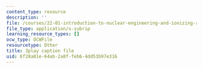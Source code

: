 ```yaml
---
content_type: resource
description: ''
file: /courses/22-01-introduction-to-nuclear-engineering-and-ionizing-radiation-fall-2016/6f28a81e64ab2a8ffeb64dd53b97e316_i3CzkU4Ft9U.srt
file_type: application/x-subrip
learning_resource_types: []
ocw_type: OCWFile
resourcetype: Other
title: 3play caption file
uid: 6f28a81e-64ab-2a8f-feb6-4dd53b97e316
---
```

